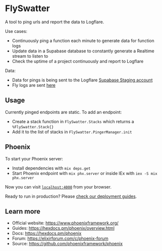 # FlySwatter

A tool to ping urls and report the data to Logflare.

Use cases:
  * Continuously ping a function each minute to generate data for function logs
  * Update data in a Supabase database to constantly generate a Realtime stream to listen to
  * Check the uptime of a project continuously and report to Logflare

Data:
  * Data for pings is being sent to the Logflare [Supabase Staging account](https://logflare.app/sources/16363)
  * Fly logs are sent [here](https://logflare.app/sources/16662)

## Usage

Currently pinged endpoints are static. To add an endpoint:
  * Create a stack function in `FlySwatter.Stacks` which returns a `%FlySwatter.Stack{}`
  * Add it to the list of stacks in `FlySwatter.PingerManager.init` 

## Phoenix

To start your Phoenix server:

  * Install dependencies with `mix deps.get`
  * Start Phoenix endpoint with `mix phx.server` or inside IEx with `iex -S mix phx.server`

Now you can visit [`localhost:4000`](http://localhost:4000) from your browser.

Ready to run in production? Please [check our deployment guides](https://hexdocs.pm/phoenix/deployment.html).

## Learn more

  * Official website: https://www.phoenixframework.org/
  * Guides: https://hexdocs.pm/phoenix/overview.html
  * Docs: https://hexdocs.pm/phoenix
  * Forum: https://elixirforum.com/c/phoenix-forum
  * Source: https://github.com/phoenixframework/phoenix
